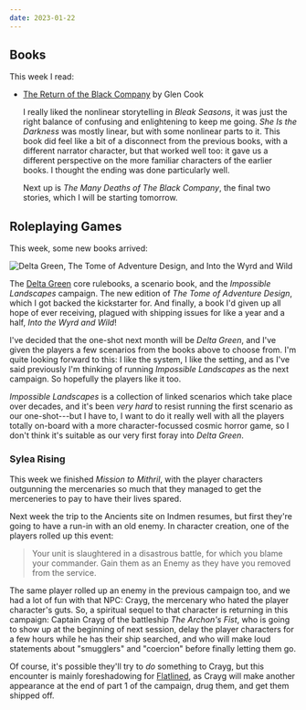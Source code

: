 ```yaml
---
date: 2023-01-22
---
```


## Books

This week I read:

- [The Return of the Black Company][] by Glen Cook

  I really liked the nonlinear storytelling in *Bleak Seasons*, it was just the
  right balance of confusing and enlightening to keep me going.  *She Is the
  Darkness* was mostly linear, but with some nonlinear parts to it.  This book
  did feel like a bit of a disconnect from the previous books, with a different
  narrator character, but that worked well too: it gave us a different
  perspective on the more familiar characters of the earlier books.  I thought
  the ending was done particularly well.
  
  Next up is *The Many Deaths of The Black Company*, the final two stories,
  which I will be starting tomorrow.

[The Return of the Black Company]: https://en.wikipedia.org/wiki/The_Black_Company


## Roleplaying Games

This week, some new books arrived:

![Delta Green, The Tome of Adventure Design, and Into the Wyrd and Wild](notes/227/rpg-acquisitions.jpg)

The [Delta Green][] core rulebooks, a scenario book, and the *Impossible
Landscapes* campaign.  The new edition of *The Tome of Adventure Design*, which
I got backed the kickstarter for.  And finally, a book I'd given up all hope of
ever receiving, plagued with shipping issues for like a year and a half, *Into
the Wyrd and Wild*!

I've decided that the one-shot next month will be *Delta Green*, and I've given
the players a few scenarios from the books above to choose from.  I'm quite
looking forward to this: I like the system, I like the setting, and as I've said
previously I'm thinking of running *Impossible Landscapes* as the next campaign.
So hopefully the players like it too.

*Impossible Landscapes* is a collection of linked scenarios which take place
over decades, and it's been *very hard* to resist running the first scenario as
our one-shot---but I have to, I want to do it really well with all the players
totally on-board with a more character-focussed cosmic horror game, so I don't
think it's suitable as our very first foray into *Delta Green*.

[Delta Green]: https://www.delta-green.com

### Sylea Rising

This week we finished *Mission to Mithril*, with the player characters
outgunning the mercenaries so much that they managed to get the merceneries to
pay to have their lives spared.

Next week the trip to the Ancients site on Indmen resumes, but first they're
going to have a run-in with an old enemy.  In character creation, one of the
players rolled up this event:

> Your unit is slaughtered in a disastrous battle, for which you blame your
> commander.  Gain them as an Enemy as they have you removed from the service.

The same player rolled up an enemy in the previous campaign too, and we had a
lot of fun with that NPC: Crayg, the mercenary who hated the player character's
guts.  So, a spiritual sequel to that character is returning in this campaign:
Captain Crayg of the battleship *The Archon's Fist*, who is going to show up at
the beginning of next session, delay the player characters for a few hours while
he has their ship searched, and who will make loud statements about "smugglers"
and "coercion" before finally letting them go.

Of course, it's possible they'll try to *do* something to Crayg, but this
encounter is mainly foreshadowing for [Flatlined][], as Crayg will make another
appearance at the end of part 1 of the campaign, drug them, and get them shipped
off.

[Flatlined]: https://www.youtube.com/watch?v=pwhJCQs69Jw
